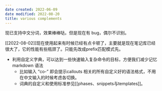 ```yaml
---
date created: 2022-06-09
date modified: 2022-08-20
title: various complements
---
```


现已支持中文分词，效果棒棒哒。但是现在有 bug，偶尔不识别。

[[2022-08-02]]现在使用起来有时候已经有点卡顿了，主要就是现在笔记库已经很大了，它的性能有些瓶颈了。只能先改成prefix匹配模式先。

- 利用自定义字典，可以达到一些快速输入复杂命令的目标，方便我们减少记忆 markdown 语法
	- 比如输入 “co-” 即会提示callouts 相关的所有自定义好的语法格式，不用在中文输入的时候考虑各切换。
	- 词典的自定义和使用标准参见[[phases、snippets与templates]]。
